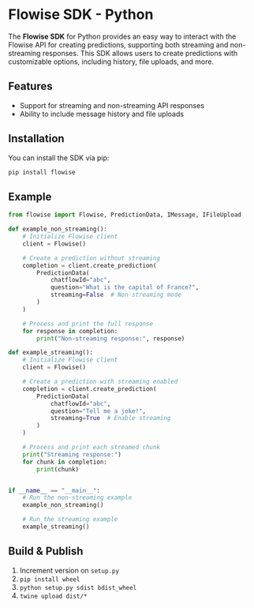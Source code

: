 # Flowise SDK - Python

The **Flowise SDK** for Python provides an easy way to interact with the Flowise API for creating predictions, supporting both streaming and non-streaming responses. This SDK allows users to create predictions with customizable options, including history, file uploads, and more.

## Features

- Support for streaming and non-streaming API responses
- Ability to include message history and file uploads

## Installation

You can install the SDK via pip:

```bash
pip install flowise
```

## Example

```py
from flowise import Flowise, PredictionData, IMessage, IFileUpload

def example_non_streaming():
    # Initialize Flowise client
    client = Flowise()

    # Create a prediction without streaming
    completion = client.create_prediction(
        PredictionData(
            chatflowId="abc",
            question="What is the capital of France?",
            streaming=False  # Non-streaming mode
        )
    )

    # Process and print the full response
    for response in completion:
        print("Non-streaming response:", response)

def example_streaming():
    # Initialize Flowise client
    client = Flowise()

    # Create a prediction with streaming enabled
    completion = client.create_prediction(
        PredictionData(
            chatflowId="abc",
            question="Tell me a joke!",
            streaming=True  # Enable streaming
        )
    )

    # Process and print each streamed chunk
    print("Streaming response:")
    for chunk in completion:
        print(chunk)


if __name__ == "__main__":
    # Run the non-streaming example
    example_non_streaming()

    # Run the streaming example
    example_streaming()
```

## Build & Publish

1. Increment version on `setup.py`
1. `pip install wheel`
2. `python setup.py sdist bdist_wheel`
3. `twine upload dist/*`
